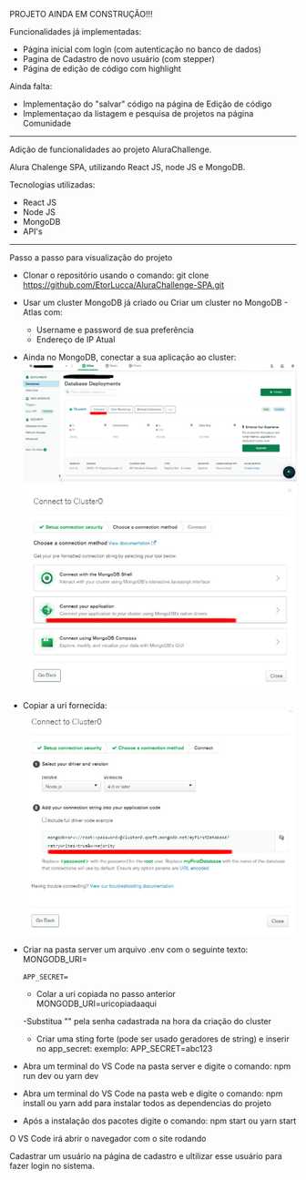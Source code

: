 PROJETO AINDA EM CONSTRUÇÃO!!!

Funcionalidades já implementadas:
- Página inicial com login (com autenticação no banco de dados)
- Pagina de Cadastro de novo usuário (com stepper)
- Página de edição de código com highlight

Ainda falta:
- Implementação do "salvar" código na página de Edição de código
- Implementaçao da listagem e pesquisa de projetos na página Comunidade



--------------------------------------------------------------------------------
Adição de funcionalidades ao projeto AluraChallenge.

Alura Chalenge SPA, utilizando React JS, node JS e MongoDB.


Tecnologias utilizadas:
- React JS
- Node JS
- MongoDB
- API's

--------------------------------------------------------------------------------

Passo a passo para visualização do projeto

- Clonar o repositório usando o comando:
    git clone https://github.com/EtorLucca/AluraChallenge-SPA.git

- Usar um cluster MongoDB já criado ou Criar um cluster no MongoDB - Atlas com:
    - Username e password de sua preferência
    - Endereço de IP Atual

- Ainda no MongoDB, conectar a sua aplicação ao cluster:
    <img src="./public/img/clusterconnect.jpg">
    <img src="./public/img/connectapp.jpg">

- Copiar a uri fornecida:
    <img src="./public/img/uri.jpg">

- Criar na pasta server um arquivo .env com o seguinte texto:
      MONGODB_URI=

      APP_SECRET=
    
    - Colar a uri copiada no passo anterior
      MONGODB_URI=uricopiadaaqui

    -Substitua "<password>" pela senha cadastrada na hora da criação do cluster

    - Criar uma sting forte (pode ser usado geradores de string) e inserir no app_secret:
      exemplo: APP_SECRET=abc123

- Abra um terminal do VS Code na pasta server e digite o comando:
    npm run dev
  ou
    yarn dev

- Abra um terminal do VS Code na pasta web e digite o comando:
    npm install
  ou
    yarn add
  para instalar todos as dependencias do projeto

- Após a instalação dos pacotes digite o comando:
    npm start
  ou
    yarn start

O VS Code irá abrir o navegador com o site rodando
      
Cadastrar um usuário na página de cadastro e ultilizar esse usuário para fazer login no sistema.
